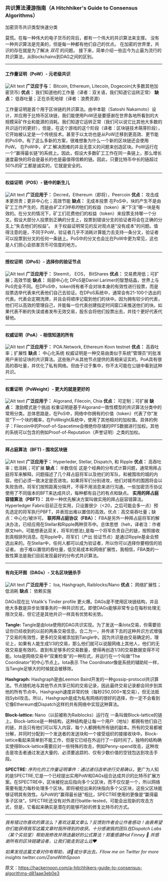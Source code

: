 ### 共识算法漫游指南（A Hitchhiker's Guide to Consensus Algorithms）
加密货币共识类型快速分类

莫慌。在每一种伟大的电子货币的背后，都有一个伟大的共识算法来支撑。
没有一种共识算法是完美的，但是每一种都有他们自己的优点。
在加密的世界里，共识的存在就是为了解决 *双花* 的问题。
接下来，简单介绍一些迄今为止最为流行的共识算法，从Blockchains到DAG之间的区别。

---

#### 工作量证明（PoW）- 元老级共识
![Alt text](imgs/pow.png) 
**广泛应于与：** Bitcoin, Ethereum, Litecoin, Dogecoin(大多数其他加密货币)
**优点：** 我们知道他的工作量（译者：双关语，我们知道它运转正常）
**缺点：** 低吞吐量；正在杀死地球（译者：浪费资源）

工作量证明是首个用于区块链的共识算法。由中本聪（Satoshi Nakamoto）设计，并应用于比特币区块链，我们能使用PoW还是要感谢在世界各地所看到的大规模采矿作业和能源的消耗。我们知道它运转正常（我们可以说它比其他大多数的共识运行的更好），但是，在这个游戏的这个阶段（译者：区块链技术萌芽阶段），它开始被认定是一个传统技术。甚至于以太坊也是从PoW迁移到更高效、更节能的PoS中。有了这么多新的方案，很难想象为什么一个新的区块链还会使用PoW。
在PoW中，*矿工* 解决困难的并且无意义的问题来创造区块。PoW运行在一个“赢得最长链”的系统上。因此，假设大多数矿工工作在同一条链上，那么增长速度最快的将会是最长的也是最值得信赖的链。因此，只要比特币中长的链超过50%的矿工都是诚实的，它就是安全的。

---

#### 权益证明（POS）- 链中的新生儿
![Alt text](imgs/pos.png)
**广泛应用于：** Decred，Ethereum（即将），Peercoin
**优点：** 攻击成本更昂贵；更非中心化；高效节能
**缺点：** 无成本投票
在PoS中，块的产生不是由矿工工作产生的，而是由*矿工们持有的*他们的权益（token）来“下注”哪一块是有效的。在分叉的情况下，矿工们花费他们的权益（token）来投票支持哪一个分叉。假设大部分人投票到正确的分支上，投票到错误分支的验证者将会在正确的分支上“失去他们的权益”。
关于权益证明常见的反对观点是“没有成本”的问题。值得注意的是，不同于PoW，验证者几乎不消耗计算能力去支持一条分叉，验证者可以投票到分叉的任何一条链上。PoS中的分叉也会比在PoW中更为常见，这也是人们担心会损害货币可信度的地方。

---

#### 授权证明（DPoS）- 选择你的验证节点
![Alt text](imgs/dpos.png)
**广泛应用于：** Steemit， EOS， BitShares
**优点：** 交易费用低；可扩展；高效节能
**缺点：** 局部中心化
DPoS是Daniel Larimer的智慧结晶，世界上与PoS完全不同。在DPoS中，token持有者不会对块本身的有效性进行投票，而是投票选举代表来代表他们自己去验证。在DPoS系统中，通常会有21-100个选出的代表。代表会定期洗牌，并且会将顺序记载到他们的块中。因为拥有较少的代表，他们可以高效的管理自己，并能每一位代表创建指定时间窗口来推送他们的块。如果代表不断的失误或者发布无效交易，股东会将他们投票出去，并找个更好代表代替他。

---

#### 权威证明（PoA）- 相信知道的所有
![Alt text](imgs/poa.png)
**广泛应用于：** POA.Network, Ethereum Kovn testnet
**优点：** 高吞吐率；扩展性
**缺点：** 中心化系统
权威证明是一种交易由类似于系统”管理员“的批准用户来验证块的共识算法。这些账户从其他节点提供的真相来证实的。PoA具有很高的吞吐量，并优化了私有网络。但由于过于集中，你不太可能在公链中看到这种共识。

---

#### 权重证明（PoWeight）- 更大的就是更好的
![Alt text](imgs/poweight.png)
**广泛应用于：** Algorand, Filecoin, Chia 
**优点：** 可定制；可扩展
**缺点：** 激励模式是个挑战
权重证明是基于Algorand一致性模型的共识算法分类中的常用分类。总体思路是，在PoS中，网络中你拥有的价值（token）代表了你”发现“下一个块的概率，在PoWeight系统中，使用了其他相对的加权值。具体的例子：Filecoin中的Proof-of-Spacetime会根绝你存储的IPFS数据进行加权。其他的系统可以包含的例如Proof-of-Reputation（声誉证明）之类的加权。

---

#### 拜占庭算法（BFT) - 围攻区块链
![Alt text](imgs/bft.png)
**广泛应用于：** Hyperleder, Stellar, Dispatch, 和 Ripple
**优点：** 高吞吐率；低消耗；可扩展
**缺点：** 半数信任
这是个经典的分布式计算问题，通常用拜占庭将军来解释。问题描述了几个拜占庭将军以及他们的军队，和被围攻的城的内容。他们必须一致决定是否进攻。如果将军们分别进攻，他们对城市的围困将会以失败告终。将军们按照距离分隔开，不得不用消息来进行沟通。一些加密货币协议使用了不同版本的BFT来达成共识，每种都有自己的有点和缺点。
**实用的拜占庭容错算法（PBFT)：** 其中一种优先解决方案叫做实用的拜占庭容错算法。Hyperledger Fabric目前正在实用，只设置很少（<20，之后可能会多一点）预先选定的将军执行PBFT，并表现出难以置信的高效。优点：高交易吞吐量；缺点：中心化/被许可。
**联邦拜占庭协议（FBA）：** FBA是另外一种拜占庭将军的解决办法，已经应用在Stellar和Ripple两种货币中。总体思想（heh，译者注：作者原文heh，可能想表达双关，将军的想法),是每一个将军负责自己的链，按照接收到真相排列消息。在Ripple中，将军们（产出 验证节点）是通过Ripple基金会预选出来的。在Stellar中，任何人都可以成为验证者，所以你可以选择你要相信的验证者。
由于难以置信的吞吐量，低交易成本和网络扩展性，我相信，FBA类的一致性算法是我们目前发现最好的分布式共识算法。

---

#### 有向无环图（DAGs）- 又名区块链杀手
![Alt text](imgs/dags.png)
**广泛应用于：** Ioa, Hashgraph, Raiblocks/Nano
**优点：** 网络扩展性；低消耗
**缺点：** 依赖实施

DAGs现在比 Vitalik's Tinder profile 更火爆。DAGs是不使用区块链结构，并且绝大多数是异步处理事务的一种共识形式。即使DAGs能够非常专业在每秒处理无限次交易，但它还是其他共识一样具有优势和劣势。

__Tangle:__ Tangle是由Iota使用的DAG共识实现。为了发送一条Iota交易，你需要验证你已经收到的以前的两条交易信息。合二为一，并传递下去的这种共识方式增强了交易的有效性，更多的交易被添加到Tangle中。因为共识是由交易确定的，理论上，如果有人能生成1/3的交易，那么他们就可以说服网络上其他人，他们的无效交易是有效的。直到有足够多的交易数量，使得再创造1/3的交易数据变得不可能。Iota是网络交易中“双重检查”的一种形式，并运行在一个叫做“The Coordinator”的中心节点上。Iota表示 The Coordinator像是系统的辅助轮一样，当Tangle足够大的时候就会被移除。

__Hashgraph:__ Hashgraph是由Leemon Baird开发的一种gossip-protocol共识算法。节点随机地与其他节点共享已知的交易记录，因此最终交易记录都会同步到其他的所有节点中。Hashgraph速度非常的快（每秒250,000+笔交易），但无法抵挡Sybil攻击。所以，Hashgraph是成为私有网络的很好的选择，你一定不会看到它像Ethereum或Dispatch这样的共有网络中实现这种算法。

__Block-lattice:__ Nano（以前被称为Raiblocks）运行在
一条叫做Block-lattice的链上。Block-lattice是一种结构，这种结构是让每一个用户（地址）都拥有他们自己的链，并且只有他们可以写入内容，每个人都拥有所有链的副本。所有的交易都被分解，并同时分配到一个发送者的发送块和一个接受组织的接接收块中。Block-lattice看起来简单到不能工作，但是它已经在外运行了一段时间了。独特的结构确实使得Block-lattice需要应对一些特殊的攻击，例如Penny-spend攻击，这种攻击是攻击者通过发送大量的、必须要追踪的、仅有少数价值的空钱包达到攻击手段。

__SPECTRE:__ *序列化的工作量证明事件：通过递归选举进行交易确认*，更广为人知的是SPECTRE,它是一个已经提出实用PoW和DAGs组合达成共识的比特币扩展方案。在SPECTRE中，区块被挖出后指向多个父区块，而不仅仅是一个，所以网络需要有能力每秒处理多个区块。即将被挖出来的块指向多个父区块，这些父区块能够证明其有效性。与PoW的"赢得最长链"相比，SPECTRE使用的更像是“赢得最多子区块”。SPECTRE还没有对外进行battle-tested，可能会出现新的攻击方式，但是，它看起来确实是潜在的能够巧妙的修复比特币的方式。

---

*我有错过你喜欢的算法么？喜欢这篇文章么？反馈到作者会让作者感动！由衷希望你们能获得我写这篇文章时我所得到的收获。十分感谢我的团队在Dispatch Labs（某个实验室）帮助我修改并筛选最好的公式算法！郑重感谢Hal Finney 🙏 并感谢所有的区块链建设者，让我们能走到这么远❤️*

*如果发现这篇文章对你有帮助，请👏或分享出去。Fllow me on Twitter for more insights twitter.com/ZaneWithSpoon*

原文：https://hackernoon.com/a-hitchhikers-guide-to-consensus-algorithms-d81aae3eb0e3























